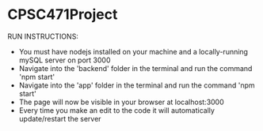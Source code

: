 # CPSC471Project

RUN INSTRUCTIONS:

 - You must have nodejs installed on your machine and a locally-running mySQL server on port 3000
 - Navigate into the 'backend' folder in the terminal and run the command 'npm start'
 - Navigate into the 'app' folder in the terminal and run the command 'npm start'
 - The page will now be visible in your browser at localhost:3000
 - Every time you make an edit to the code it will automatically update/restart the server
